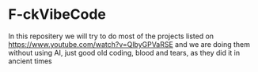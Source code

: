 # F-ckVibeCode

In this repositery we will try to do most of the projects listed on https://www.youtube.com/watch?v=QlbyGPVaRSE and we are doing them without using AI, just good old coding, blood and tears, as they did it in ancient times
